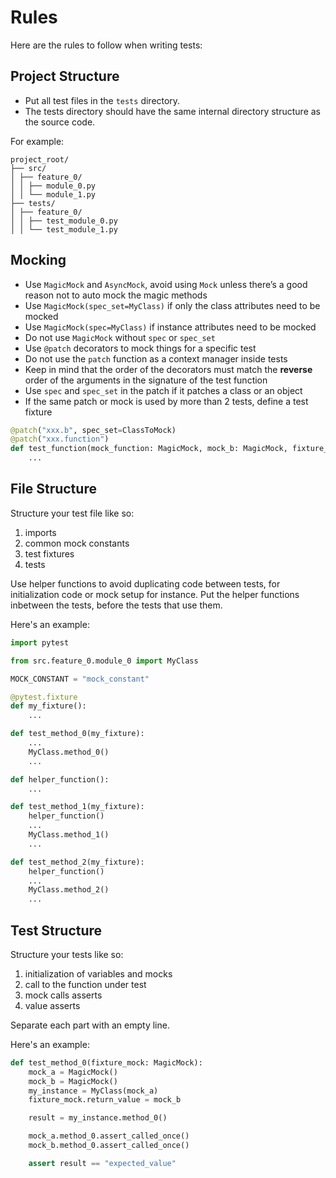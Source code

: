 # Rules

Here are the rules to follow when writing tests:

## Project Structure

- Put all test files in the `tests` directory.
- The tests directory should have the same internal directory structure as the source code.

For example:

```text
project_root/
├── src/
│ ├── feature_0/
│ │ ├── module_0.py
│ │ └── module_1.py
├── tests/
│ ├── feature_0/
│ │ ├── test_module_0.py
│ │ └── test_module_1.py
```

## Mocking

- Use `MagicMock` and `AsyncMock`, avoid using `Mock` unless there’s a good reason not to auto mock the magic methods
- Use `MagicMock(spec_set=MyClass)` if only the class attributes need to be mocked
- Use `MagicMock(spec=MyClass)` if instance attributes need to be mocked
- Do not use `MagicMock` without `spec` or `spec_set`
- Use `@patch` decorators to mock things for a specific test
- Do not use the `patch` function as a context manager inside tests
- Keep in mind that the order of the decorators must match the **reverse** order of the arguments in the signature of the test function
- Use `spec` and `spec_set` in the patch if it patches a class or an object
- If the same patch or mock is used by more than 2 tests, define a test fixture

```python
@patch("xxx.b", spec_set=ClassToMock)
@patch("xxx.function")
def test_function(mock_function: MagicMock, mock_b: MagicMock, fixture_mock: MagicMock):
    ...
```

## File Structure

Structure your test file like so:

1. imports
2. common mock constants
3. test fixtures
4. tests

Use helper functions to avoid duplicating code between tests, for initialization code or mock setup for instance. Put the helper functions inbetween the tests, before the tests that use them.

Here's an example:

```python
import pytest

from src.feature_0.module_0 import MyClass

MOCK_CONSTANT = "mock_constant"

@pytest.fixture
def my_fixture():
    ...

def test_method_0(my_fixture):
    ...
    MyClass.method_0()
    ...

def helper_function():
    ...

def test_method_1(my_fixture):
    helper_function()
    ...
    MyClass.method_1()
    ...

def test_method_2(my_fixture):
    helper_function()
    ...
    MyClass.method_2()
    ...
```

## Test Structure

Structure your tests like so:

1. initialization of variables and mocks
2. call to the function under test
3. mock calls asserts
4. value asserts

Separate each part with an empty line.

Here's an example:

```python
def test_method_0(fixture_mock: MagicMock):
    mock_a = MagicMock()
    mock_b = MagicMock()
    my_instance = MyClass(mock_a)
    fixture_mock.return_value = mock_b

    result = my_instance.method_0()

    mock_a.method_0.assert_called_once()
    mock_b.method_0.assert_called_once()

    assert result == "expected_value"
```
